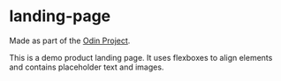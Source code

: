 # landing-page

Made as part of the [Odin Project](www.theodinproject.com). 

This is a demo product landing page. It uses flexboxes to align elements and contains placeholder text and images.
